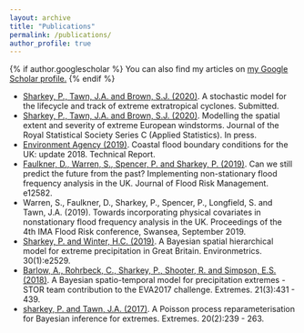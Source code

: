 ```yaml
---
layout: archive
title: "Publications"
permalink: /publications/
author_profile: true
---
```


{% if author.googlescholar %}
  You can also find my articles on <u><a href="{{author.googlescholar}}">my Google Scholar profile</a>.</u>
{% endif %}

* [Sharkey, P., Tawn, J.A. and Brown, S.J. (2020)](https://arxiv.org/abs/1905.08840). A stochastic model for the lifecycle and track of extreme extratropical cyclones. Submitted.
* [Sharkey, P., Tawn, J.A. and Brown, S.J. (2020)](https://rss.onlinelibrary.wiley.com/doi/full/10.1111/rssc.12391). Modelling the spatial extent and severity of extreme European windstorms. Journal of the Royal Statistical Society Series C (Applied Statistics). In press.
* [Environment Agency (2019)](https://assets.publishing.service.gov.uk/government/uploads/system/uploads/attachment_data/file/827778/Coastal_flood_boundary_conditions_for_the_UK_2018_update_-_technical_report.pdf). Coastal flood boundary conditions for the UK: update 2018. Technical Report.
* [Faulkner, D., Warren, S., Spencer, P. and Sharkey, P. (2019)](https://onlinelibrary.wiley.com/doi/full/10.1111/jfr3.12582). Can we still predict the future from the past? Implementing non-stationary flood frequency analysis in the UK. Journal of Flood Risk Management. e12582.
* Warren, S., Faulkner, D., Sharkey, P., Spencer, P., Longfield, S. and Tawn, J.A. (2019). Towards
incorporating physical covariates in nonstationary flood frequency analysis in the UK. Proceedings of the 4th IMA Flood Risk
conference, Swansea, September 2019.
* [Sharkey, P. and Winter, H.C. (2019)](https://onlinelibrary.wiley.com/doi/abs/10.1002/env.2529). A Bayesian spatial hierarchical model for extreme precipitation in Great Britain. Environmetrics. 30(1):e2529. 
* [Barlow, A., Rohrbeck, C., Sharkey, P., Shooter, R. and Simpson, E.S. (2018)](https://link.springer.com/article/10.1007/s10687-018-0330-z). A Bayesian spatio-temporal model for precipitation extremes - STOR team contribution to the EVA2017 challenge. Extremes. 21(3):431 - 439.
* [sharkey, P. and Tawn, J.A. (2017)](https://link.springer.com/article/10.1007/s10687-016-0280-2). A Poisson process reparameterisation for Bayesian inference for extremes. Extremes. 20(2):239 - 263.

